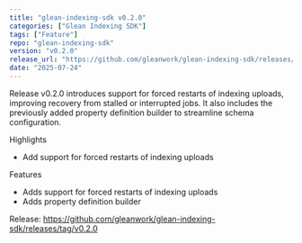 ```yaml
---
title: "glean-indexing-sdk v0.2.0"
categories: ["Glean Indexing SDK"]
tags: ["Feature"]
repo: "glean-indexing-sdk"
version: "v0.2.0"
release_url: "https://github.com/gleanwork/glean-indexing-sdk/releases/tag/v0.2.0"
date: "2025-07-24"
---
```

Release v0.2.0 introduces support for forced restarts of indexing uploads, improving recovery from stalled or interrupted jobs. It also includes the previously added property definition builder to streamline schema configuration.

Highlights
- Add support for forced restarts of indexing uploads

Features
- Adds support for forced restarts of indexing uploads
- Adds property definition builder

Release: https://github.com/gleanwork/glean-indexing-sdk/releases/tag/v0.2.0